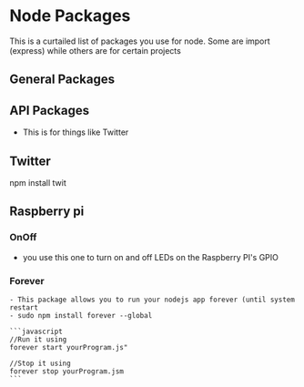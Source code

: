 # Node Packages

This is a curtailed list of packages you use for node. Some are import (express) while others are for certain projects

## General Packages

## API Packages

- This is for things like Twitter

## Twitter

npm install twit

## Raspberry pi

### OnOff

   - you use this one to turn on and off LEDs on the Raspberry PI's GPIO

### Forever

    - This package allows you to run your nodejs app forever (until system restart
    - sudo npm install forever --global
    
    ```javascript
    //Run it using
    forever start yourProgram.js"
    
    //Stop it using
    forever stop yourProgram.jsm
    ```
